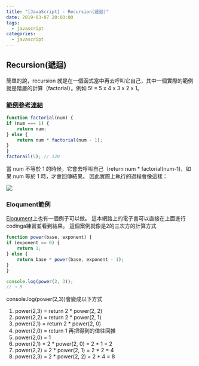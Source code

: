 ```yaml
---
title: "[JavaScript] - Recursion(遞迴)"
date: 2019-03-07 20:00:00
tags:
  - javascript
categories:
  - javascript
---
```


## Recursion(遞迴)

簡單的說，recursion 就是在一個函式當中再去呼叫它自己，其中一個實際的範例就是階層的計算（factorial）。例如 5! = 5 x 4 x 3 x 2 x 1。

### [範例參考連結](https://pjchender.blogspot.com/2017/09/recursive-function-recursion.html?m=1)

```js
function factorial(num) {
if (num === 1) {
    return num;
} else {
    return num * factorial(num - 1);
}
}
factorail(5); // 120
```

當 num 不等於 1 的時候，它會去呼叫自己（return num \* factorial(num-1)，如果 num 等於 1 時，才會回傳結果。
因此實際上執行的過程會像這樣：

<div><img src="https://i.imgur.com/U92Q9ms.gif"></div>

### Eloqument範例

[Eloqument](http://eloquentjavascript.net/03_functions.html)上也有一個例子可以做。
這本網路上的電子書可以直接在上面進行codinga練習並看到結果。
這個案例就像是2的三次方的計算方式

```js
function power(base, exponent) {
if (exponent == 0) {
    return 1;
} else {
    return base * power(base, exponent - 1);
}
}

console.log(power(2, 3));
// → 8
```

console.log(power(2,3))會變成以下方式
1. power(2,3) = return 2 * power(2, 2)
2. power(2,2) = return 2 * power(2, 1)
3. power(2,1) = return 2 * power(2, 0)
4. power(2,0) = return 1
再把得到的值往回推
8. power(2,0) = 1
7. power(2,1) = 2 * power(2, 0) = 2 * 1 = 2
6. power(2,2) = 2 * power(2, 1) = 2 * 2 = 4
5. power(2,3) = 2 * power(2, 2) = 2 * 4 = 8

